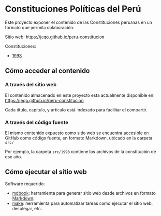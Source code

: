 # Constituciones Políticas del Perú

Este proyecto exponer el contenido de las Constituciones peruanas en un formato que permita colaboración.

Sitio web: <https://jeqo.github.io/peru-constitucion>

Constituciones:

- [1993](./src/1993/)

## Cómo acceder al contenido

### A través del sitio web

El contenido almacenado en este proyecto esta actualmente disponible en: <https://jeqo.github.io/peru-constitucion>

Cada título, capítulo, y artículo está indexado para facilitar el compartir.

### A través del código fuente

El mismo contenido expuesto como sitio web se encuentra accesible en GitHub como código fuente, en formato Markdown, ubicado en la carpeta `src/`

Por ejemplo, la carpeta `src/1993` contiene los archivos de la constitución de ese año.

## Cómo ejecutar el sitio web

Software requerido:

- [mdbook](https://github.com/rust-lang/mdBook/): herramienta para generar sitio web desde archivos en formato [Markdown](https://commonmark.org).
- [make](https://www.gnu.org/software/make/manual/make.html): herramienta para automatizar tareas como ejecutar el sitio web, desplegar, etc.
